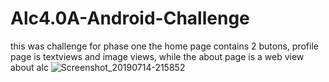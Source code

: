 # Alc4.0A-Android-Challenge
this was challenge for phase one 
the home page contains 2 butons, profile page is textviews and image views, while the about page is a web view about alc
![Screenshot_20190714-215852](https://user-images.githubusercontent.com/34624703/61188199-84503200-a630-11e9-806e-c22e05138ec5.png)

